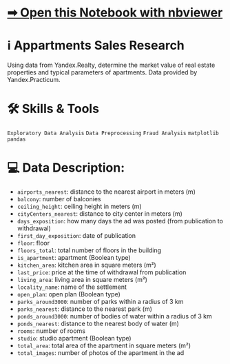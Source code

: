# [➡ Open this Notebook with nbviewer](https://nbviewer.org/github/vartemyev88/data-analysis/blob/main/projects/practicum-appartments_sales/DS-practicum-appartments_sales.ipynb)

# ℹ Appartments Sales Research

Using data from Yandex.Realty, determine the market value of real estate properties and typical parameters of apartments.
Data provided by Yandex.Practicum.

# 🛠 Skills & Tools

`Exploratory Data Analysis`
`Data Preprocessing`
`Fraud Analysis`
`matplotlib` `pandas`

# 💻 Data Description:

-   `airports_nearest`: distance to the nearest airport in meters (m)
-   `balcony`: number of balconies
-   `ceiling_height`: ceiling height in meters (m)
-   `cityCenters_nearest`: distance to city center in meters (m)
-   `days_exposition`: how many days the ad was posted (from publication to withdrawal)
-   `first_day_exposition`: date of publication
-   `floor`: floor
-   `floors_total`: total number of floors in the building
-   `is_apartment`: apartment (Boolean type)
-   `kitchen_area`: kitchen area in square meters (m²)
-   `last_price`: price at the time of withdrawal from publication
-   `living_area`: living area in square meters (m²)
-   `locality_name`: name of the settlement
-   `open_plan`: open plan (Boolean type)
-   `parks_around3000`: number of parks within a radius of 3 km
-   `parks_nearest`: distance to the nearest park (m)
-   `ponds_around3000`: number of bodies of water within a radius of 3 km
-   `ponds_nearest`: distance to the nearest body of water (m)
-   `rooms`: number of rooms
-   `studio`: studio apartment (Boolean type)
-   `total_area`: total area of the apartment in square meters (m²)
-   `total_images`: number of photos of the apartment in the ad
